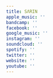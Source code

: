 ```yaml
---
title: SΛRIN
apple_music: ''
bandcamp: ''
facebook: ''
google_music: ''
instagram: ''
soundcloud: ''
spotify: ''
twitter: ''
website: ''
youtube: ''
---
```


